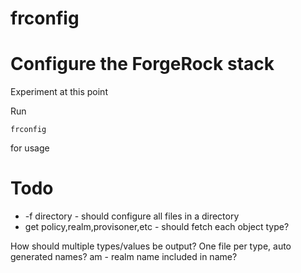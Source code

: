 # frconfig 
# Configure the ForgeRock stack 

Experiment at this point 

Run
```
frconfig 
```

for usage



# Todo
* -f directory - should configure all files in a directory
*  get policy,realm,provisoner,etc - should fetch each object type?

How should multiple types/values be output? One file per type, 
auto generated names? am - realm name included in name?


